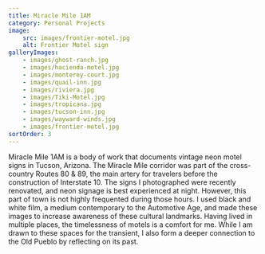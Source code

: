 ```yaml
---
title: Miracle Mile 1AM
category: Personal Projects
image:
    src: images/frontier-motel.jpg
    alt: Frontier Motel sign
galleryImages:
    - images/ghost-ranch.jpg
    - images/hacienda-motel.jpg
    - images/monterey-court.jpg
    - images/quail-inn.jpg
    - images/riviera.jpg
    - images/Tiki-Motel.jpg
    - images/tropicana.jpg
    - images/tucson-inn.jpg
    - images/wayward-winds.jpg
    - images/frontier-motel.jpg
sortOrder: 3
---
```


Miracle Mile 1AM is a body of work that documents vintage neon motel signs in Tucson, Arizona. The Miracle Mile corridor was part of the cross-country Routes 80 & 89, the main artery for travelers before the construction of Interstate 10. The signs I photographed were recently renovated, and neon signage is best experienced at night. However, this part of town is not highly frequented during those hours. I used black and white film, a medium contemporary to the Automotive Age, and made these images to increase awareness of these cultural landmarks. Having lived in multiple places, the timelessness of motels is a comfort for me. While I am drawn to these spaces for the transient, I also form a deeper connection to the Old Pueblo by reflecting on its past.
